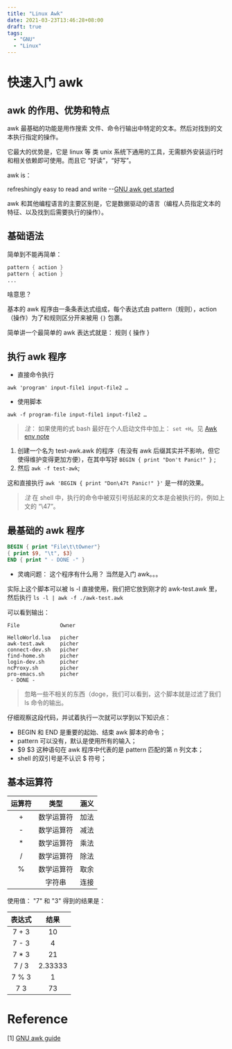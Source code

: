 ```yaml
---
title: "Linux Awk"
date: 2021-03-23T13:46:28+08:00
draft: true
tags:
  - "GNU"
  - "Linux"
---
```


# 快速入门 awk

## awk 的作用、优势和特点

awk 最基础的功能是用作搜索 文件、命令行输出中特定的文本。然后对找到的文本执行指定的操作。

它最大的优势是，它是 linux 等 类 unix 系统下通用的工具，无需额外安装运行时和相关依赖即可使用。而且它 “好读”，“好写”。

awk is：

refreshingly easy to read and write --[GNU awk get started](https://www.gnu.org/software/gawk/manual/gawk.html#Getting-Started)

awk 和其他编程语言的主要区别是，它是数据驱动的语言（编程人员指定文本的特征、以及找到后需要执行的操作）。

## 基础语法

简单到不能再简单：

``` awk
pattern { action }
pattern { action }
...
```

啥意思？

基本的 awk 程序由一条条表达式组成，每个表达式由 pattern（规则），action（操作）为了和规则区分开来被用 `{}` 包裹。

简单讲一个最简单的 awk 表达式就是： 规则 { 操作 }

## 执行 awk 程序


* 直接命令执行

``` shell
awk 'program' input-file1 input-file2 …
```

* 使用脚本

``` shell
awk -f program-file input-file1 input-file2 …
```

> *注*： 如果使用的式 bash 最好在个人启动文件中加上： `set +H`。见 [Awk env note](https://www.gnu.org/software/gawk/manual/gawk.html#Running-gawk)

1. 创建一个名为 test-awk.awk 的程序（有没有 awk 后缀其实并不影响，但它使得维护变得更加方便），在其中写好 `BEGIN { print "Don't Panic!" }` ;
2. 然后 `awk -f test-awk`;

这和直接执行 `awk 'BEGIN { print "Don\47t Panic!" }'` 是一样的效果。

> *注* 在 shell 中，执行的命令中被双引号括起来的文本是会被执行的，例如上文的 “\47”。

## 最基础的 awk 程序

``` awk
BEGIN { print "File\t\tOwner"}
{ print $9, "\t", $3}
END { print " - DONE -" }
```

* 灵魂问题： 这个程序有什么用？ 当然是入门 awk。。。

实际上这个脚本可以被 ls -l 直接使用，我们把它放到刚才的 awk-test.awk 里，然后执行 `ls -l | awk -f ./awk-test.awk`

可以看到输出：

``` shell
File             Owner

HelloWorld.lua   picher
awk-test.awk     picher
connect-dev.sh   picher
find-home.sh     picher
login-dev.sh     picher
ncProxy.sh       picher
pro-emacs.sh     picher
 - DONE -
```

> 忽略一些不相关的东西（doge，我们可以看到，这个脚本就是过滤了我们 ls 命令的输出。


仔细观察这段代码，并试着执行一次就可以学到以下知识点：

* BEGIN 和 END 是重要的起始、结束 awk 脚本的命令；
* pattern 可以没有，默认是使用所有的输入；
* $9 $3 这种语句在 awk 程序中代表的是 pattern 匹配的第 n 列文本；
* shell 的双引号是不认识 $ 符号；

## 基本运算符

| 运算符  | 类型       | 涵义 |
|:-------:|:----------:|:----:|
| +       | 数学运算符 | 加法 |
| -       | 数学运算符 | 减法 |
| *       | 数学运算符 | 乘法 |
| /       | 数学运算符 | 除法 |
| %       | 数学运算符 | 取余 |
| <space> | 字符串     | 连接 |

使用值： "7" 和 "3" 得到的结果是：

| 表达式 | 结果    |
|:------:|:-------:|
| 7 + 3  | 10      |
| 7 - 3  | 4       |
| 7 * 3  | 21      |
| 7 / 3  | 2.33333 |
| 7 % 3  | 1       |
| 7 3    | 73      |




# Reference

[1] [GNU awk guide](https://www.gnu.org/software/gawk/manual/gawk.html)
